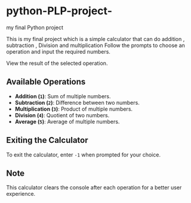 # python-PLP-project-
my final Python project

This is my final project which is a simple calculator that can do addition , subtraction , Division and multiplication
Follow the prompts to choose an operation and input the required numbers.

 View the result of the selected operation.

## Available Operations

- **Addition (`1`)**: Sum of multiple numbers.
- **Subtraction (`2`)**: Difference between two numbers.
- **Multiplication (`3`)**: Product of multiple numbers.
- **Division (`4`)**: Quotient of two numbers.
- **Average (`5`)**: Average of multiple numbers.

## Exiting the Calculator

To exit the calculator, enter `-1` when prompted for your choice.

## Note

This calculator clears the console after each operation for a better user experience.

